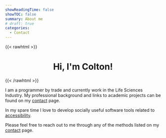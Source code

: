 ```yaml
---
showReadingTime: false
showTOC: false
summary: About me
# draft: true
categories:
  - Contact
---
```


{{< rawhtml >}}

<center>
<div style="text-align: center;">
    <h1> Hi, I'm Colton! </h1>
</div>
</center>
{{< /rawhtml >}}

I am a programmer by trade and currently work in the Life Sciences Industry. My professional background and links to academic projects can be found on my [contact](/contact) page.

In my spare time I love to develop socially useful software tools related to [accessibility](https://github.com/C-Loftus/sight-free-talon/). 

Please feel free to reach out to me through any of the methods listed on my [ contact](/contact) page.
